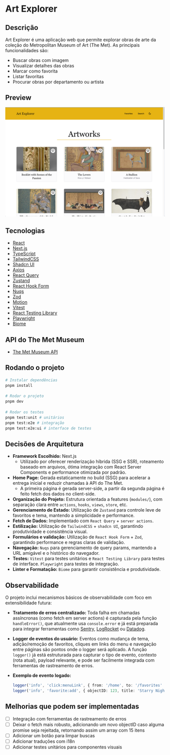 # Art Explorer

## Descrição

Art Explorer é uma aplicação web que permite explorar obras de arte da coleção do Metropolitan Museum of Art (The Met). As principais funcionalidades são:

- Buscar obras com imagem
- Visualizar detalhes das obras
- Marcar como favorita
- Listar favoritas
- Procurar obras por departamento ou artista

## Preview

![Art Explorer Preview](./.public/preview.png)

## Tecnologias

- [React](https://react.dev/)
- [Next.js](https://nextjs.org/)
- [TypeScript](https://www.typescriptlang.org/)
- [TailwindCSS](https://tailwindcss.com/)
- [Shadcn UI](https://ui.shadcn.com/)
- [Axios](https://axios-http.com/)
- [React Query](https://tanstack.com/query/latest)
- [Zustand](https://zustand-demo.pmnd.rs/)
- [React Hook Form](https://react-hook-form.com/)
- [Nuqs](https://nuqs.dev/)
- [Zod](https://zod.dev/)
- [Motion](https://motion.dev/)
- [Vitest](https://vitest.dev/)
- [React Testing Library](https://testing-library.com/docs/react-testing-library/intro/)
- [Playwright](https://playwright.dev/)
- [Biome](https://biomejs.dev/)

## API do The Met Museum

- [The Met Museum API](https://metmuseum.github.io/)

## Rodando o projeto

```bash
# Instalar dependências
pnpm install

# Rodar o projeto
pnpm dev

# Rodar os testes
pnpm test:unit # unitários
pnpm test:e2e # integração
pnpm test:e2e:ui # interface de testes
```

## Decisões de Arquitetura

- **Framework Escolhido:** Next.js
  - Utilizado por oferecer renderização híbrida (SSG e SSR), roteamento baseado em arquivos, ótima integração com React Server Components e performance otimizada por padrão.
- **Home Page:** Gerada estaticamente no build (SSG) para acelerar a entrega inicial e reduzir chamadas à API do The Met.
  - A primeira página é gerada server-side, a partir da segunda página é feito fetch dos dados no client-side.
- **Organização do Projeto:** Estrutura orientada a features (`modules/`), com separação clara entre `actions`, `hooks`, `views`, `store`, etc.
- **Gerenciamento de Estado:** Utilização de `Zustand` para controle leve de favoritos e tema, mantendo a simplicidade e performance.
- **Fetch de Dados:** Implementado com `React Query` + `server actions`.
- **Estilização:** Utilização de `TailwindCSS` + `shadcn UI`, garantindo produtividade e consistência visual.
- **Formulários e validação:** Utilização de `React Hook Form` + `Zod`, garantindo performance e regras claras de validação.
- **Navegação:** `Nuqs` para gerenciamento de query params, mantendo a URL amigável e o histórico do navegador.
- **Testes:** `Vitest` para testes unitários e `React Testing Library` para testes de interface. `Playwright` para testes de integração.
- **Linter e Formatação:** `Biome` para garantir consistência e produtividade.

## Observabilidade

O projeto inclui mecanismos básicos de observabilidade com foco em extensibilidade futura:

- **Tratamento de erros centralizado:**
  Toda falha em chamadas assíncronas (como fetch em server actions) é capturada pela função `handleError()`, que atualmente usa `console.error` e já está preparada para integrar ferramentas como [Sentry](https://sentry.io), [LogRocket](https://logrocket.com) ou [Datadog](https://www.datadoghq.com).

- **Logger de eventos do usuário:**
  Eventos como mudança de tema, adição/remoção de favoritos, cliques em links do menu e navegação entre páginas são pontos onde o logger será aplicado.
  A função `logger()` já está estruturada para capturar o tipo de evento, contexto (rota atual), payload relevante, e pode ser facilmente integrada com ferramentas de rastreamento de erros.

- **Exemplo de evento logado:**
  ```ts
  logger('info', 'click:menuLink', { from: '/home', to: '/favorites' })
  logger('info', 'favorite:add', { objectID: 123, title: 'Starry Night' })

## Melhorias que podem ser implementadas

- [ ] Integração com ferramentas de rastreamento de erros
- [ ] Deixar o fetch mais robusto, adicionando um novo objectID caso alguma promise seja rejeitada, retornando assim um array com 15 itens
- [ ] Adicionar um botão para limpar buscas
- [ ] Adicionar traduções com i18n
- [ ] Adicionar testes unitários para componentes visuais
